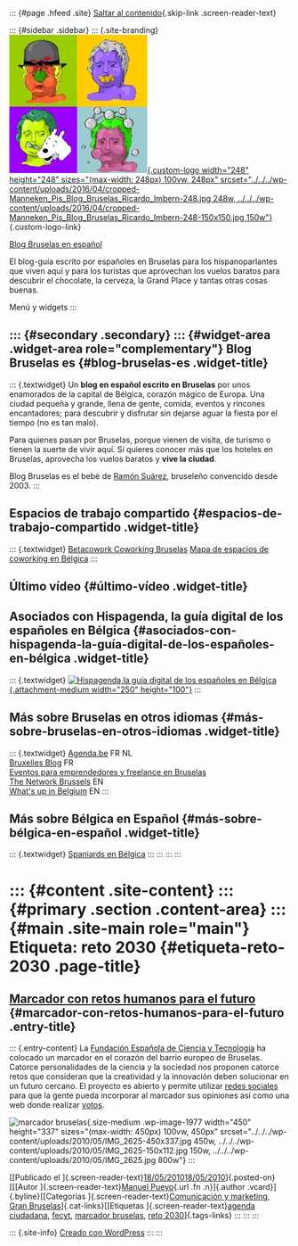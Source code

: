 ::: {#page .hfeed .site}
[Saltar al contenido](index.html#content){.skip-link
.screen-reader-text}

::: {#sidebar .sidebar}
::: {.site-branding}
[![](../../../wp-content/uploads/2016/04/cropped-Manneken_Pis_Blog_Bruselas_Ricardo_Imbern-248.jpg){.custom-logo
width="248" height="248" sizes="(max-width: 248px) 100vw, 248px"
srcset="../../../wp-content/uploads/2016/04/cropped-Manneken_Pis_Blog_Bruselas_Ricardo_Imbern-248.jpg 248w, ../../../wp-content/uploads/2016/04/cropped-Manneken_Pis_Blog_Bruselas_Ricardo_Imbern-248-150x150.jpg 150w"}](../../../index.html){.custom-logo-link}

[Blog Bruselas en español](../../../index.html)

El blog-guía escrito por españoles en Bruselas para los hispanoparlantes
que viven aquí y para los turistas que aprovechan los vuelos baratos
para descubrir el chocolate, la cerveza, la Grand Place y tantas otras
cosas buenas.

Menú y widgets
:::

::: {#secondary .secondary}
::: {#widget-area .widget-area role="complementary"}
Blog Bruselas es {#blog-bruselas-es .widget-title}
----------------

::: {.textwidget}
Un **blog en español escrito en Bruselas** por unos enamorados de la
capital de Bélgica, corazón mágico de Europa. Una ciudad pequeña y
grande, llena de gente, comida, eventos y rincones encantadores; para
descubrir y disfrutar sin dejarse aguar la fiesta por el tiempo (no es
tan malo).

Para quienes pasan por Bruselas, porque vienen de visita, de turismo o
tienen la suerte de vivir aquí. Sí quieres conocer más que los hoteles
en Bruselas, aprovecha los vuelos baratos y **vive la ciudad**.

Blog Bruselas es el bebé de [Ramón Suárez](http://www.ramonsuarez.com),
bruseleño convencido desde 2003.
:::

Espacios de trabajo compartido {#espacios-de-trabajo-compartido .widget-title}
------------------------------

::: {.textwidget}
[Betacowork Coworking Bruselas](http://www.betacowork.com) [Mapa de
espacios de coworking en Bélgica](http://coworkingbelgium.com)
:::

Último vídeo {#último-vídeo .widget-title}
------------

Asociados con Hispagenda, la guía digital de los españoles en Bélgica {#asociados-con-hispagenda-la-guía-digital-de-los-españoles-en-bélgica .widget-title}
---------------------------------------------------------------------

::: {.textwidget}
[![Hispagenda,la guía digital de los españoles en
Bélgica](../../../wp-content/uploads/2010/04/Hispagenda-250px.gif "Hispagenda, la guía digital de los españoles en Bélgica"){.attachment-medium
width="250" height="100"}](http://www.hispagenda.com)
:::

Más sobre Bruselas en otros idiomas {#más-sobre-bruselas-en-otros-idiomas .widget-title}
-----------------------------------

::: {.textwidget}
[Agenda.be](http://www.agenda.be) FR NL\
[Bruxelles Blog](http://www.bxlblog.be/) FR\
[Eventos para emprendedores y freelance en
Bruselas](http://www.betacowork.com/events/)\
[The Network
Brussels](http://groups.yahoo.com/group/TheNetworkBrussels/) EN\
[What\'s up in Belgium](http://www.whatsupin.be/) EN
:::

Más sobre Bélgica en Español {#más-sobre-bélgica-en-español .widget-title}
----------------------------

::: {.textwidget}
[Spaniards en Bélgica](http://www.spaniards.es/paises/belgica)
:::
:::
:::
:::

::: {#content .site-content}
::: {#primary .section .content-area}
::: {#main .site-main role="main"}
Etiqueta: reto 2030 {#etiqueta-reto-2030 .page-title}
===================

[Marcador con retos humanos para el futuro](../../../index.html?p=1976) {#marcador-con-retos-humanos-para-el-futuro .entry-title}
-----------------------------------------------------------------------

::: {.entry-content}
La [Fundación Española de Ciencia y
Tecnologia](http://www.fecyt.es/fecyt/home.do;jsessionid=B9D9A312C86B65591B07FC90C8B9F3E6)
ha colocado un marcador en el corazón del barrio europeo de Bruselas.
Catorce personalidades de la ciencia y la sociedad nos proponen catorce
retos que consideran que la creatividad y la innovación deben solucionar
en un futuro cercano. El proyecto es abierto y permite utilizar [redes
sociales](http://www.facebook.com/sharer.php?u=http://www.reto2030.eu:80/index.html#!/reto2030)
para que la gente pueda incorporar al marcador sus opiniones así como
una web donde realizar [votos](http://www.reto2030.eu/).

![marcador
bruselas](../../../wp-content/uploads/2010/05/IMG_2625-450x337.jpg){.size-medium
.wp-image-1977 width="450" height="337"
sizes="(max-width: 450px) 100vw, 450px"
srcset="../../../wp-content/uploads/2010/05/IMG_2625-450x337.jpg 450w, ../../../wp-content/uploads/2010/05/IMG_2625-150x112.jpg 150w, ../../../wp-content/uploads/2010/05/IMG_2625.jpg 800w"}
:::

[[Publicado el
]{.screen-reader-text}[18/05/201018/05/2010](../../../index.html?p=1976)]{.posted-on}[[[Autor
]{.screen-reader-text}[Manuel
Pueyo](../../author/easysun/index.html){.url .fn .n}]{.author
.vcard}]{.byline}[[Categorías ]{.screen-reader-text}[Comunicación y
marketing](../../category/comunicacion-y-marketing/index.html), [Gran
Bruselas](../../category/gran-bruselas/index.html)]{.cat-links}[[Etiquetas
]{.screen-reader-text}[agenda
ciudadana](../agenda-ciudadana/index.html),
[fecyt](../fecyt/index.html), [marcador
bruselas](../marcador-bruselas/index.html), [reto
2030](index.html)]{.tags-links}
:::
:::
:::

::: {.site-info}
[Creado con WordPress](https://es.wordpress.org/)
:::
:::
